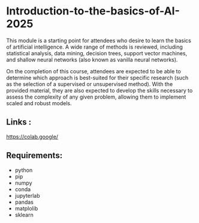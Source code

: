 # Introduction-to-the-basics-of-AI-2025

This module is a starting point for attendees who desire to learn the basics of artificial intelligence.
A wide range of methods is reviewed, including statistical analysis, data mining, decision trees, support vector machines, and shallow neural networks (also known as vanilla neural networks).

On the completion of this course, attendees are expected to be able to determine which approach is best-suited for their specific research (such as the selection of a supervised or unsupervised method). With the provided material, they are also expected to develop the skills necessary to assess the complexity of any given problem, allowing them to implement scaled and robust models.

## Links :

https://colab.google/

## Requirements:
* python
* pip
* numpy
* conda
* jupyterlab
* pandas
* matplolib
* sklearn
